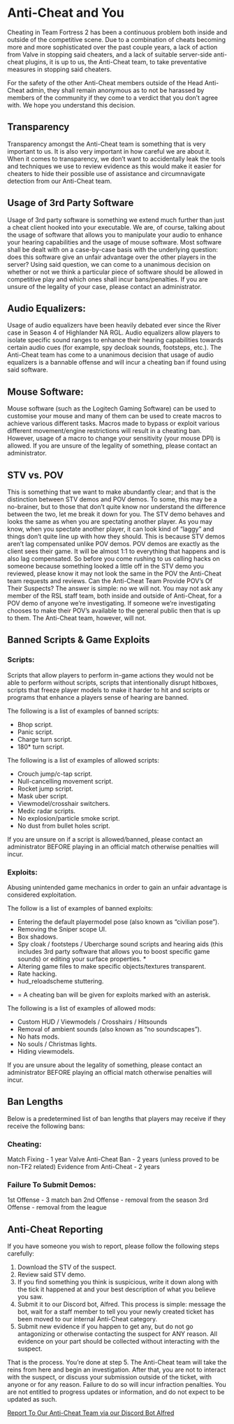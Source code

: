# Anti-Cheat and You

Cheating in Team Fortress 2 has been a continuous problem both inside and outside of the competitive scene. Due to a combination of cheats becoming more and more sophisticated over the past couple years, a lack of action from Valve in stopping said cheaters, and a lack of suitable server-side anti-cheat plugins, it is up to us, the Anti-Cheat team, to take preventative measures in stopping said cheaters.

For the safety of the other Anti-Cheat members outside of the Head Anti-Cheat admin, they shall remain anonymous as to not be harassed by members of the community if they come to a verdict that you don’t agree with. We hope you understand this decision.

## Transparency
Transparency amongst the Anti-Cheat team is something that is very important to us. It is also very important in how careful we are about it. When it comes to transparency, we don’t want to accidentally leak the tools and techniques we use to review evidence as this would make it easier for cheaters to hide their possible use of assistance and circumnavigate detection from our Anti-Cheat team.

## Usage of 3rd Party Software
Usage of 3rd party software is something we extend much further than just a cheat client hooked into your executable. We are, of course, talking about the usage of software that allows you to manipulate your audio to enhance your hearing capabilities and the usage of mouse software. Most software shall be dealt with on a case-by-case basis with the underlying question: does this software give an unfair advantage over the other players in the server? Using said question, we can come to a unanimous decision on whether or not we think a particular piece of software should be allowed in competitive play and which ones shall incur bans/penalties. If you are unsure of the legality of your case, please contact an administrator.

## Audio Equalizers:
Usage of audio equalizers have been heavily debated ever since the River case in Season 4 of Highlander NA RGL. Audio equalizers allow players to isolate specific sound ranges to enhance their hearing capabilities towards certain audio cues (for example, spy decloak sounds, footsteps, etc.). The Anti-Cheat team has come to a unanimous decision that usage of audio equalizers is a bannable offense and will incur a cheating ban if found using said software.

## Mouse Software:
Mouse software (such as the Logitech Gaming Software) can be used to customise your mouse and many of them can be used to create macros to achieve various different tasks. Macros made to bypass or exploit various different movement/engine restrictions will result in a cheating ban. However, usage of a macro to change your sensitivity (your mouse DPI) is allowed. If you are unsure of the legality of something, please contact an administrator.

## STV vs. POV
This is something that we want to make abundantly clear; and that is the distinction between STV demos and POV demos. To some, this may be a no-brainer, but to those that don’t quite know nor understand the difference between the two, let me break it down for you. The STV demo behaves and looks the same as when you are spectating another player. As you may know, when you spectate another player, it can look kind of “laggy” and things don’t quite line up with how they should. This is because STV demos aren’t lag compensated unlike POV demos. POV demos are exactly as the client sees their game. It will be almost 1:1 to everything that happens and is also lag compensated. So before you come rushing to us calling hacks on someone because something looked a little off in the STV demo you reviewed, please know it may not look the same in the POV the Anti-Cheat team requests and reviews.
Can the Anti-Cheat Team Provide POV’s Of Their Suspects?
The answer is simple: no we will not. You may not ask any member of the RSL staff team, both inside and outside of Anti-Cheat, for a POV demo of anyone we’re investigating. If someone we’re investigating chooses to make their POV’s available to the general public then that is up to them. The Anti-Cheat team, however, will not.

## Banned Scripts & Game Exploits
### Scripts:
Scripts that allow players to perform in-game actions they would not be able to perform without scripts, scripts that intentionally disrupt hitboxes, scripts that freeze player models to make it harder to hit and scripts or programs that enhance a players sense of hearing are banned.

The following is a list of examples of banned scripts:
- Bhop script.
- Panic script.
- Charge turn script.
- 180* turn script.

The following is a list of examples of allowed scripts:
- Crouch jump/c-tap script.
- Null-cancelling movement script.
- Rocket jump script.
- Mask uber script.
- Viewmodel/crosshair switchers.
- Medic radar scripts.
- No explosion/particle smoke script.
- No dust from bullet holes script.

If you are unsure on if a script is allowed/banned, please contact an administrator BEFORE playing in an official match otherwise penalties will incur.

### Exploits:
Abusing unintended game mechanics in order to gain an unfair advantage is considered exploitation.

The follow is a list of examples of banned exploits:
- Entering the default playermodel pose (also known as “civilian pose”).
- Removing the Sniper scope UI.
- Box shadows.
- Spy cloak / footsteps / Ubercharge sound scripts and hearing aids (this includes 3rd party software that allows you to boost specific game sounds) or editing your surface properties. *
- Altering game files to make specific objects/textures transparent.
- Rate hacking.
- hud_reloadscheme stuttering.

* = A cheating ban will be given for exploits marked with an asterisk.

The following is a list of examples of allowed mods:
- Custom HUD / Viewmodels / Crosshairs / Hitsounds
- Removal of ambient sounds (also known as “no soundscapes”).
- No hats mods.
- No souls / Christmas lights.
- Hiding viewmodels.

If you are unsure about the legality of something, please contact an administrator BEFORE playing an official match otherwise penalties will incur.

## Ban Lengths
Below is a predetermined list of ban lengths that players may receive if they receive the following bans:

### Cheating:
Match Fixing - 1 year
Valve Anti-Cheat Ban - 2 years (unless proved to be non-TF2 related)
Evidence from Anti-Cheat - 2 years

### Failure To Submit Demos:
1st Offense - 3 match ban
2nd Offense - removal from the season
3rd Offense - removal from the league

## Anti-Cheat Reporting
If you have someone you wish to report, please follow the following steps carefully:
1. Download the STV of the suspect.
2. Review said STV demo.
3. If you find something you think is suspicious, write it down along with the tick it happened at and your best description of what you believe you saw.
4. Submit it to our Discord bot, Alfred. This process is simple: message the bot, wait for a staff member to tell you your newly created ticket has been moved to our internal Anti-Cheat category.
5. Submit new evidence if you happen to get any, but do not go antagonizing or otherwise contacting the suspect for ANY reason. All evidence on your part should be collected without interacting with the suspect.

That is the process. You’re done at step 5. The Anti-Cheat team will take the reins from here and begin an investigation. After that, you are not to interact with the suspect, or discuss your submission outside of the ticket, with anyone or for any reason. Failure to do so will incur infraction penalties. You are not entitled to progress updates or information, and do not expect to be updated as such.

[Report To Our Anti-Cheat Team via our Discord Bot Alfred](https://discord.rsl.tf/)